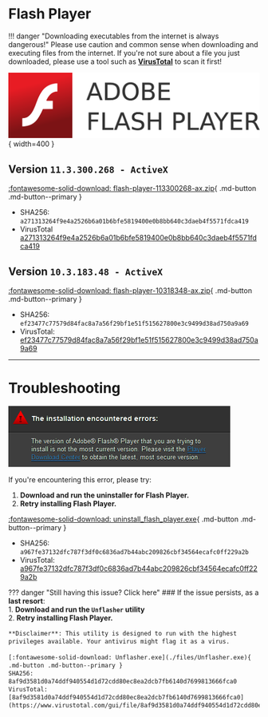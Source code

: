 # Flash Player

!!! danger  "Downloading executables from the internet is always dangerous!"
    Please use caution and common sense when downloading and executing files from the internet.
    If you're not sure about a file you just downloaded, please use a tool such as **[VirusTotal](https://www.virustotal.com)** to scan it first!

![Flash Player](./images/adobe-flash-player.svg){ width=400 }

## **Version** `11.3.300.268 - ActiveX`
[:fontawesome-solid-download: flash-player-113300268-ax.zip](./files/flash-player-113300268-ax.zip){ .md-button .md-button--primary }

- SHA256: `a271313264f9e4a2526b6a01b6bfe5819400e0b8bb640c3daeb4f5571fdca419`
- VirusTotal [a271313264f9e4a2526b6a01b6bfe5819400e0b8bb640c3daeb4f5571fdca419](https://www.virustotal.com/gui/file/a271313264f9e4a2526b6a01b6bfe5819400e0b8bb640c3daeb4f5571fdca419)

## **Version** `10.3.183.48 - ActiveX`
[:fontawesome-solid-download: flash-player-10318348-ax.zip](./files/flash-player-10318348-ax.zip){ .md-button .md-button--primary }

- SHA256: `ef23477c77579d84fac8a7a56f29bf1e51f515627800e3c9499d38ad750a9a69`
- VirusTotal: [ef23477c77579d84fac8a7a56f29bf1e51f515627800e3c9499d38ad750a9a69](https://www.virustotal.com/gui/file/ef23477c77579d84fac8a7a56f29bf1e51f515627800e3c9499d38ad750a9a69)

---

# **Troubleshooting**

![flash player version issue](./images/adobe-flash-player-version-issue.png)

If you're encountering this error, please try:

1. **Download and run the uninstaller for Flash Player.**
2. **Retry installing Flash Player.**

[:fontawesome-solid-download: uninstall_flash_player.exe](./files/uninstall_flash_player.exe){ .md-button .md-button--primary }  

- SHA256: `a967fe37132dfc787f3df0c6836ad7b44abc209826cbf34564ecafc0ff229a2b`  
- VirusTotal: [a967fe37132dfc787f3df0c6836ad7b44abc209826cbf34564ecafc0ff229a2b](https://www.virustotal.com/gui/file/a967fe37132dfc787f3df0c6836ad7b44abc209826cbf34564ecafc0ff229a2b)

??? danger "Still having this issue? Click here"
    ### If the issue persists, as a **last resort**:  
    1. **Download and run the `Unflasher` utility**  
    2. **Retry installing Flash Player.**

    **Disclaimer**: This utility is designed to run with the highest privileges available. Your antivirus might flag it as a virus.

    [:fontawesome-solid-download: Unflasher.exe](./files/Unflasher.exe){ .md-button .md-button--primary }  
    SHA256: 8af9d3581d0a74ddf940554d1d72cdd80ec8ea2dcb7fb6140d7699813666fca0  
    VirusTotal: [8af9d3581d0a74ddf940554d1d72cdd80ec8ea2dcb7fb6140d7699813666fca0](https://www.virustotal.com/gui/file/8af9d3581d0a74ddf940554d1d72cdd80ec8ea2dcb7fb6140d7699813666fca0)
